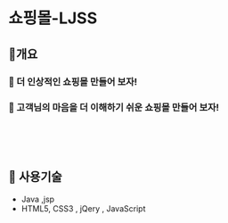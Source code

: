 <h1>쇼핑몰-LJSS </h1>
<h2>🥇개요</h2>
<h3>🎯 더 인상적인 쇼핑몰 만들어 보자!</h3>
<h3>🎯 고객님의 마음을 더 이해하기 쉬운 쇼핑몰 만들어 보자!</h3>
<br>
<br>
<br>
<h2>🚀 사용기술</h2>
<ul>
<li>Java ,jsp</li>
<li>HTML5, CSS3 , jQery , JavaScript</li>
</ul>
